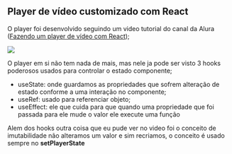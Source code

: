 ## Player de vídeo customizado com React 
O player foi desenvolvido seguindo um video tutorial do canal da Alura (<a href="https://www.youtube.com/watch?v=ZaYvwn9nBD4">Fazendo um player de vídeo com React</a>);

<img src='https://user-images.githubusercontent.com/2512512/88403919-89979f00-cda3-11ea-831a-190bf3093028.png' />

O player em si não tem nada de mais, mas nele ja pode ser visto 3 hooks poderosos usados para controlar o estado componente;
- useState: onde guardamos as propriedades que sofrem alteração de estado conforme a uma interação no componente;
- useRef: usado para referenciar objeto;
- useEffect: ele que cuida para que quando uma propriedade que foi passada para ele mude o valor ele execute uma função

Alem dos hooks outra coisa que eu pude ver no video foi o conceito de imutabilidade não alteramos um valor e sim recriamos, o conceito é usado sempre no **setPlayerState**
